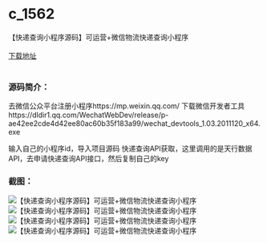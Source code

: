 # c_1562
【快递查询小程序源码】可运营+微信物流快递查询小程序
<br/></br>
[下载地址](https://www.uuid2.com/1562.html "下载地址")
<br/></br>
<h3>源码简介：</h3>
<p>去微信公众平台注册小程序https://mp.weixin.qq.com/
下载微信开发者工具https://dldir1.qq.com/WechatWebDev/release/p-ae42ee2cde4d42ee80ac60b35f183a99/wechat_devtools_1.03.2011120_x64.exe<p>
<p>输入自己的小程序id，导入项目源码
快递查询API获取，这里调用的是天行数据API，去申请快递查询API接口，然后复制自己的key<p>
<h3>截图：</h3>
<img src="https://www.uuid2.com/wp-content/uploads/img/uimage/73671631584014.png" alt="【快递查询小程序源码】可运营+微信物流快递查询小程序"><img src="https://www.uuid2.com/wp-content/uploads/img/uimage/65281631584015.png" alt="【快递查询小程序源码】可运营+微信物流快递查询小程序"><img src="https://www.uuid2.com/wp-content/uploads/img/uimage/62541631584016.png" alt="【快递查询小程序源码】可运营+微信物流快递查询小程序"><img src="https://www.uuid2.com/wp-content/uploads/img/uimage/4721631584018.jpg" alt="【快递查询小程序源码】可运营+微信物流快递查询小程序">
